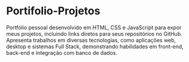 # Portifolio-Projetos
Portfólio pessoal desenvolvido em HTML, CSS e JavaScript para expor meus projetos, incluindo links diretos para seus repositórios no GitHub. Apresenta trabalhos em diversas tecnologias, como aplicações web, desktop e sistemas Full Stack, demonstrando habilidades em front-end, back-end e integração com banco de dados.
